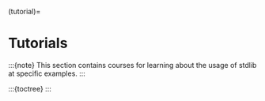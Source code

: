 (tutorial)=

# Tutorials

:::{note}
This section contains courses for learning about the usage of stdlib at specific examples.
:::

:::{toctree}
:::
